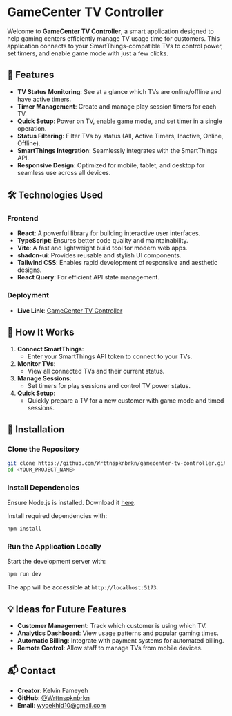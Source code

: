 
# GameCenter TV Controller

Welcome to **GameCenter TV Controller**, a smart application designed to help gaming centers efficiently manage TV usage time for customers. This application connects to your SmartThings-compatible TVs to control power, set timers, and enable game mode with just a few clicks.

## 🚀 Features

- **TV Status Monitoring**: See at a glance which TVs are online/offline and have active timers.
- **Timer Management**: Create and manage play session timers for each TV.
- **Quick Setup**: Power on TV, enable game mode, and set timer in a single operation.
- **Status Filtering**: Filter TVs by status (All, Active Timers, Inactive, Online, Offline).
- **SmartThings Integration**: Seamlessly integrates with the SmartThings API.
- **Responsive Design**: Optimized for mobile, tablet, and desktop for seamless use across all devices.

## 🛠 Technologies Used

### **Frontend**
- **React**: A powerful library for building interactive user interfaces.
- **TypeScript**: Ensures better code quality and maintainability.
- **Vite**: A fast and lightweight build tool for modern web apps.
- **shadcn-ui**: Provides reusable and stylish UI components.
- **Tailwind CSS**: Enables rapid development of responsive and aesthetic designs.
- **React Query**: For efficient API state management.

### **Deployment**
- **Live Link**: [GameCenter TV Controller](https://lovable.dev/projects/3cf6c0ed-90b6-4fca-b0ca-62bf5889dbfb)

## 🔑 How It Works

1. **Connect SmartThings**:
   - Enter your SmartThings API token to connect to your TVs.
2. **Monitor TVs**:
   - View all connected TVs and their current status.
3. **Manage Sessions**:
   - Set timers for play sessions and control TV power status.
4. **Quick Setup**:
   - Quickly prepare a TV for a new customer with game mode and timed sessions.

## 🌱 Installation

### Clone the Repository

```bash
git clone https://github.com/Wrttnspknbrkn/gamecenter-tv-controller.git
cd <YOUR_PROJECT_NAME>
```

### Install Dependencies

Ensure Node.js is installed. Download it [here](https://nodejs.org/).

Install required dependencies with:

```bash
npm install
```

### Run the Application Locally

Start the development server with:

```bash
npm run dev
```

The app will be accessible at `http://localhost:5173`.

## 💡 Ideas for Future Features

- **Customer Management**: Track which customer is using which TV.
- **Analytics Dashboard**: View usage patterns and popular gaming times.
- **Automatic Billing**: Integrate with payment systems for automated billing.
- **Remote Control**: Allow staff to manage TVs from mobile devices.

## 📬 Contact

- **Creator**: Kelvin Fameyeh
- **GitHub**: [@Wrttnspknbrkn](https://github.com/Wrttnspknbrkn)
- **Email**: wycekhid10@gmail.com
